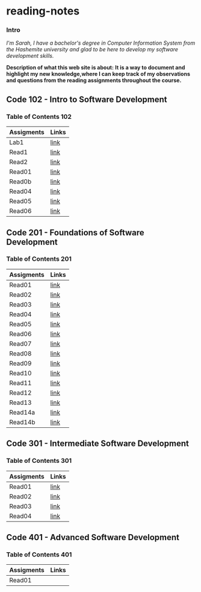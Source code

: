 
# reading-notes

### Intro
*I'm Sarah, I have a bachelor's degree in Computer Information System from the Hashemite university and glad to be here to develop my software development skills.* 



**Description of what this web site is about:**
**It is a way to document and highlight my new knowledge,where I can keep track of my observations and questions from the reading assignments throughout the course.**


## Code 102 - Intro to Software Development
### Table of Contents 102
| Assigments   | Links            |
| ----------   | ----------       |
| Lab1         | [link](102/Lab1.md)  |
| Read1        | [link](102/read1.md) |
| Read2        | [link](102/read2.md) |
| Read01        | [link](102/read03.md) |
| Read0b        | [link](102/read03b.md) |
| Read04        | [link](102/read04.md) |
| Read05        | [link](102/read05.md) |
| Read06        | [link](102/read06.md) |


## Code 201 - Foundations of Software Development
### Table of Contents 201
| Assigments   | Links            |
| ----------   | ----------       |
| Read01        | [link](201/read01.md) |
| Read02        | [link](201/read02.md) |
| Read03        | [link](201/read03.md) |
| Read04        | [link](201/read04.md) |
| Read05        | [link](201/read04.md) |
| Read06        | [link](201/read06.md) |
| Read07        | [link](201/read07.md) |
| Read08        | [link](201/read08.md) |
| Read09        | [link](201/read09.md) |
| Read10        | [link](201/read10.md) |
| Read11        | [link](201/read11.md) |
| Read12        | [link](201/read12.md) |
| Read13        | [link](201/read13.md) |
| Read14a        | [link](201/read14a.md) |
| Read14b        | [link](201/read14b.md) |


## Code 301 - Intermediate Software Development
### Table of Contents 301
| Assigments   | Links            |
| ----------   | ----------       |
| Read01        |  [link](301/read01.md) |
| Read02        |  [link](301/read02.md) |
| Read03        |  [link](301/read03.md) |
| Read04        |  [link](301/read04.md) |


## Code 401 - Advanced Software Development
### Table of Contents 401
| Assigments   | Links            |
| ----------   | ----------       |
| Read01        | |
